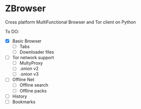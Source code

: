 # ZBrowser
Cross platform MultiFunctional Browser and Tor client on Python

To DO:
- [X] Basic Browser
   - [ ] Tabs
   - [ ] Downloader files
- [ ] Tor network support
   - [ ] MultyProxy
   - [ ] .onion v2
   - [ ] .onion v3
- [ ] Offline Net
   - [ ]  Offline search
   - [ ]  Offline packs 
- [ ] History
- [ ] Bookmarks 
